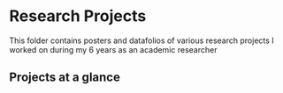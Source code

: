 # Research Projects

This folder contains posters and datafolios of various research projects I worked on during my 6 years as an academic researcher

## Projects at a glance

